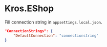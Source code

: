 # Kros.EShop

Fill connection string in `appsettings.local.json`.

```json
"ConnectionStrings": {
    "DefaultConnection": "connectionstring"
}
```
